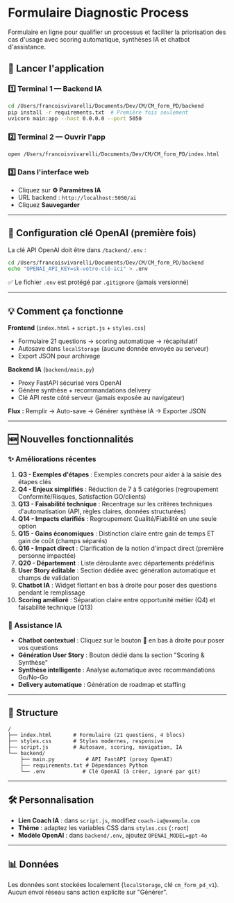 # Formulaire Diagnostic Process

Formulaire en ligne pour qualifier un processus et faciliter la priorisation des cas d'usage avec scoring automatique, synthèses IA et chatbot d'assistance.

## 🚀 Lancer l'application

### 1️⃣ Terminal 1 — Backend IA
```bash
cd /Users/francoisvivarelli/Documents/Dev/CM/CM_form_PD/backend
pip install -r requirements.txt  # Première fois seulement
uvicorn main:app --host 0.0.0.0 --port 5050
```

### 2️⃣ Terminal 2 — Ouvrir l'app
```bash
open /Users/francoisvivarelli/Documents/Dev/CM/CM_form_PD/index.html
```

### 3️⃣ Dans l'interface web
- Cliquez sur **⚙️ Paramètres IA**
- URL backend : `http://localhost:5050/ai`
- Cliquez **Sauvegarder**

---

## 🔑 Configuration clé OpenAI (première fois)

La clé API OpenAI doit être dans `/backend/.env` :

```bash
cd /Users/francoisvivarelli/Documents/Dev/CM/CM_form_PD/backend
echo "OPENAI_API_KEY=sk-votre-clé-ici" > .env
```

✅ Le fichier `.env` est protégé par `.gitignore` (jamais versionné)

---

## 💡 Comment ça fonctionne

**Frontend** (`index.html` + `script.js` + `styles.css`)
- Formulaire 21 questions → scoring automatique → récapitulatif
- Autosave dans `localStorage` (aucune donnée envoyée au serveur)
- Export JSON pour archivage

**Backend IA** (`backend/main.py`)
- Proxy FastAPI sécurisé vers OpenAI
- Génère synthèse + recommandations delivery
- Clé API reste côté serveur (jamais exposée au navigateur)

**Flux :** Remplir → Auto-save → Générer synthèse IA → Exporter JSON

---

## 🆕 Nouvelles fonctionnalités

### ✨ Améliorations récentes

1. **Q3 - Exemples d'étapes** : Exemples concrets pour aider à la saisie des étapes clés
2. **Q4 - Enjeux simplifiés** : Réduction de 7 à 5 catégories (regroupement Conformité/Risques, Satisfaction GO/clients)
3. **Q13 - Faisabilité technique** : Recentrage sur les critères techniques d'automatisation (API, règles claires, données structurées)
4. **Q14 - Impacts clarifiés** : Regroupement Qualité/Fiabilité en une seule option
5. **Q15 - Gains économiques** : Distinction claire entre gain de temps ET gain de coût (champs séparés)
6. **Q16 - Impact direct** : Clarification de la notion d'impact direct (première personne impactée)
7. **Q20 - Département** : Liste déroulante avec départements prédéfinis
8. **User Story éditable** : Section dédiée avec génération automatique et champs de validation
9. **Chatbot IA** : Widget flottant en bas à droite pour poser des questions pendant le remplissage
10. **Scoring amélioré** : Séparation claire entre opportunité métier (Q4) et faisabilité technique (Q13)

### 🤖 Assistance IA

- **Chatbot contextuel** : Cliquez sur le bouton 💬 en bas à droite pour poser vos questions
- **Génération User Story** : Bouton dédié dans la section "Scoring & Synthèse"
- **Synthèse intelligente** : Analyse automatique avec recommandations Go/No-Go
- **Delivery automatique** : Génération de roadmap et staffing

---

## 📁 Structure

```
/
├── index.html       # Formulaire (21 questions, 4 blocs)
├── styles.css       # Styles modernes, responsive
├── script.js        # Autosave, scoring, navigation, IA
└── backend/
    ├── main.py          # API FastAPI (proxy OpenAI)
    ├── requirements.txt # Dépendances Python
    └── .env            # Clé OpenAI (à créer, ignoré par git)
```

---

## 🛠️ Personnalisation

- **Lien Coach IA** : dans `script.js`, modifiez `coach-ia@exemple.com`
- **Thème** : adaptez les variables CSS dans `styles.css` (`:root`)
- **Modèle OpenAI** : dans `backend/.env`, ajoutez `OPENAI_MODEL=gpt-4o`

---

## 📊 Données

Les données sont stockées localement (`localStorage`, clé `cm_form_pd_v1`). Aucun envoi réseau sans action explicite sur "Générer".


